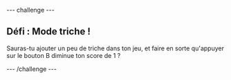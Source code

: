 --- challenge ---

## Défi : Mode triche !

Sauras-tu ajouter un peu de triche dans ton jeu, et faire en sorte qu'appuyer sur le bouton B diminue ton score de 1 ?

--- /challenge ---